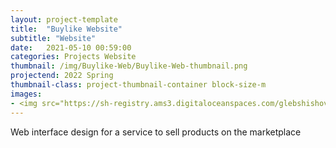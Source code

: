 ```yaml
---
layout: project-template
title:  "Buylike Website"
subtitle: "Website"
date:   2021-05-10 00:59:00
categories: Projects Website
thumbnail: /img/Buylike-Web/Buylike-Web-thumbnail.png
projectend: 2022 Spring
thumbnail-class: project-thumbnail-container block-size-m
images:
- <img src="https://sh-registry.ams3.digitaloceanspaces.com/glebshishov/Buylike/Buylike-1.webp" class="project-img-parameters img-size-full" alt=Bank-2">
---
```

Web interface design for a service to sell products on the marketplace